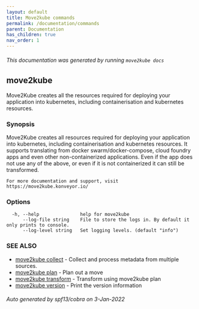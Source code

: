```yaml
---
layout: default
title: Move2kube commands
permalink: /documentation/commands
parent: Documentation
has_children: true
nav_order: 1
---
```


###### This documentation was generated by running `move2kube docs`

## move2kube

Move2Kube creates all the resources required for deploying your application into kubernetes, including containerisation and kubernetes resources.

### Synopsis

Move2Kube creates all resources required for deploying your application into kubernetes, including containerisation and kubernetes resources.
	It supports translating from docker swarm/docker-compose, cloud foundry apps and even other non-containerized applications.
	Even if the app does not use any of the above, or even if it is not containerized it can still be transformed.
	
	For more documentation and support, visit https://move2kube.konveyor.io/
	

### Options

```
  -h, --help               help for move2kube
      --log-file string    File to store the logs in. By default it only prints to console.
      --log-level string   Set logging levels. (default "info")
```

### SEE ALSO

* [move2kube collect](collect)	 - Collect and process metadata from multiple sources.
* [move2kube plan](plan)	 - Plan out a move
* [move2kube transform](transform)	 - Transform using move2kube plan
* [move2kube version](version)	 - Print the version information

###### Auto generated by spf13/cobra on 3-Jan-2022

